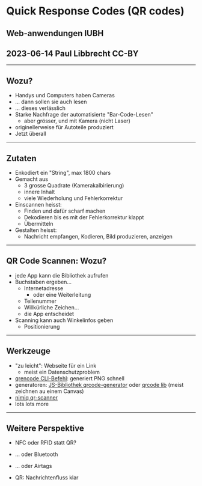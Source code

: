 # Quick Response Codes (QR codes)

## Web-anwendungen IUBH
## 2023-06-14 Paul Libbrecht CC-BY

--- 

## Wozu?

- Handys und Computers haben Cameras
- ... dann sollen sie auch lesen
- ... dieses verlässlich
- Starke Nachfrage der automatisierte "Bar-Code-Lesen"
	- aber grösser, und mit Kamera (nicht Laser)
- originellerweise für Autoteile produziert
- Jetzt überall

- - - 

## Zutaten

* Enkodiert ein "String", max 1800 chars
* Gemacht aus
	* 3 grosse Quadrate (Kamerakalbirierung)
	* innere Inhalt
	* viele Wiederholung und Fehlerkorrektur
* Einscannen heisst: 
	* Finden und dafür scharf machen
	* Dekodieren bis es mit der Fehlerkorrektur klappt
	* Übermitteln
* Gestalten heisst:
	* Nachricht empfangen, Kodieren, Bild produzieren, anzeigen

- - -

## QR Code Scannen: Wozu?
* jede App kann die Bibliothek aufrufen
* Buchstaben ergeben...
	* Internetadresse
		* oder eine Weiterleitung
	* Teilenummer
	* Willkürliche Zeichen...
	* die App entscheidet
* Scanning kann auch Winkelinfos geben
	* Positionierung

---
## Werkzeuge

* "zu leicht": Webseite für ein Link
	* meist ein Datenschutzproblem
* [qrencode CLI-Befehl](https://fukuchi.org/works/qrencode/): generiert PNG schnell
* generatoren: [JS-Bibliothek qrcode-generator](https://github.com/kazuhikoarase/qrcode-generator#readme) oder [qrcode lib](https://www.npmjs.com/package/qrcode) (meist zeichnen au einem Canvas)
* [nimiq qr-scanner](https://github.com/nimiq/qr-scanner)
* lots lots more
- - - 

## Weitere Perspektive

* NFC oder RFID statt QR?
* ... oder Bluetooth
* ... oder Airtags

* QR: Nachrichtenfluss klar